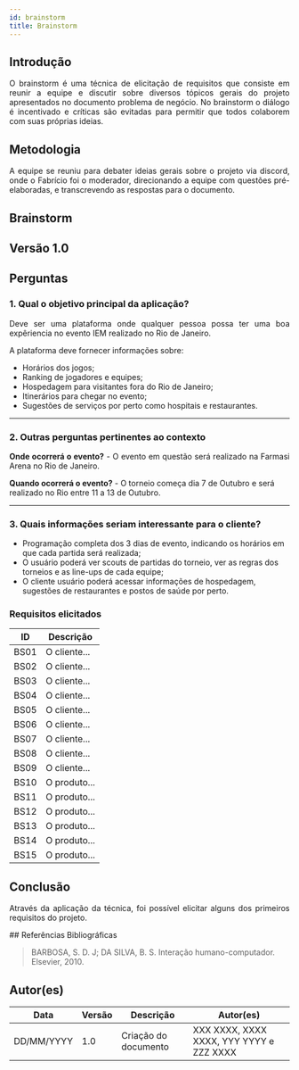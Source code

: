 ```yaml
---
id: brainstorm
title: Brainstorm
---
```

 
## Introdução
<p align = "justify">
O brainstorm é uma técnica de elicitação de requisitos que consiste em reunir a equipe e discutir sobre diversos tópicos gerais do projeto apresentados no documento problema de negócio. No brainstorm o diálogo é incentivado e críticas são evitadas para permitir que todos colaborem com suas próprias ideias.
</p>
 
## Metodologia
<p align = "justify">
A equipe se reuniu para debater ideias gerais sobre o projeto via discord, onde o Fabrício foi o moderador, direcionando a equipe com questões pré-elaboradas, e transcrevendo as respostas para o documento.
</p>
 
## Brainstorm
 
## Versão 1.0
 
## Perguntas
 
### 1. Qual o objetivo principal da aplicação?
 
<p align = "justify">
Deve ser uma plataforma onde qualquer pessoa possa ter uma boa expêriencia no evento IEM realizado no Rio de Janeiro.
 
A plataforma deve fornecer informações sobre:
 - Horários dos jogos;
 - Ranking de jogadores e equipes;
 - Hospedagem para visitantes fora do Rio de Janeiro; 
 - Itinerários para chegar no evento;
 - Sugestões de serviços por perto como hospitais e restaurantes.
</p>
 
---
 
### 2. Outras perguntas pertinentes ao contexto

<p align = "justify">
<b>Onde ocorrerá o evento?</b> - O evento em questão será realizado na Farmasi Arena no Rio de Janeiro.
 
<b>Quando ocorrerá o evento?</b> - O torneio começa dia 7 de Outubro e será realizado no Rio entre 11 a 13 de Outubro.
</p>

---
 
### 3. Quais informações seriam interessante para o cliente?
<p align = "justify">
   
   - Programação completa dos 3 dias de evento, indicando os horários em que cada partida será realizada;
   - O usuário poderá ver scouts de partidas do torneio, ver as regras dos torneios e as line-ups de cada equipe;
   - O cliente usuário poderá acessar informações de hospedagem, sugestões de restaurantes e postos de saúde por perto.
</p>
 
### Requisitos elicitados
 
|ID|Descrição|
|----|-------------|
|BS01| O cliente...|
|BS02| O cliente...|
|BS03| O cliente...|
|BS04| O cliente...|
|BS05| O cliente...|
|BS06| O cliente...|
|BS07| O cliente...|
|BS08| O cliente...|
|BS09| O cliente...|
|BS10| O produto...|
|BS11| O produto...|
|BS12| O produto...|
|BS13| O produto...|
|BS14| O produto...|
|BS15| O produto...|
 
## Conclusão
<p align = "justify">
Através da aplicação da técnica, foi possível elicitar alguns dos primeiros requisitos do projeto.
</p>
## Referências Bibliográficas
 
> BARBOSA, S. D. J; DA SILVA, B. S. Interação humano-computador. Elsevier, 2010.
 
 
## Autor(es)
| Data | Versão | Descrição | Autor(es) |
| -- | -- | -- | -- |
| DD/MM/YYYY | 1.0 | Criação do documento | XXX XXXX, XXXX XXXX, YYY YYYY e ZZZ XXXX |

